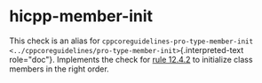 # hicpp-member-init

This check is an alias for
`cppcoreguidelines-pro-type-member-init <../cppcoreguidelines/pro-type-member-init>`{.interpreted-text
role="doc"}. Implements the check for [rule
12.4.2](https://www.perforce.com/resources/qac/high-integrity-cpp-coding-standard/special-member-functions)
to initialize class members in the right order.
